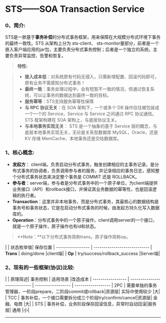 STS——SOA Transaction Service
===================
### 0、简介:
STS是一款基于**事务补偿**的分布式事务框架，用来保障在大规模分布式环境下事务的最终一致性。STS 从架构上分为 sts-client、 sts-monitor量部分，前者是一个嵌入客户端应用的jar包，主要负责分布式事务控制；后者是一个独立的系统，主要负责异常监控、告警和恢复。


> <i class="icon-cog"></i>**特性:**

> - **接入成本低**：对系统原有代码无侵入，只需新增配置、回滚代码即可，原有业务不需感知分布式事务！
> - **最终一致**：事务处理过程中，会有短暂不一致的情况，但通过恢复系统，可以让事务的数据达到最终一致的目标。
> - **服务幂等**：STS支持服务幂等性保障
> - **与 RPC 协议无关**：在 SOA 架构下，一个或多个 DB 操作往往被包装成一个一个的 Service，Service 与 Service 之间通过 RPC 协议通信。STS 框架构建在 SOA 架构上，与底层协议无关。
> - **与本地事务实现无关**： STS 是一个抽象的基于 Service 层的概念，与底层本地事务实现无关，无论是关系型数据库 MySQL，Oracle，还是 KV 存储 MemCache，本地事务还是交给数据库。

### 1、核心概念:

 - **发起方**： client端，负责启动分布式事务，触发创建相应的主事务记录。是分布式事务的协调者，负责调用参与者的服务，并记录相应的事务日志，感知整个分布式事务状态来决定整个事务是 COMMIT 还是 ROLLBACK。
 - **参与者**：server端，参与者是分布式事务中的一个原子单位，为client端提供业务接口（API）和rollback接口，并保证其业务数据的幂等性，也是回滚逻辑的执行者。
 - **Transaction**：这里并非本地事务，而是分布式事务，其最核心的数据结构是事务号和事务状态，它是在启动分布式事务的时候，由发起方持久化写入数据库的。
 - **Operation**：分布式事务中的一个原子操作，client调用server的一个接口，就是一个原子操作，原子操作也有id和状态。

> <i class="icon-pencil"></i>**Note：**以下分布式事务简称trans，原子操作简称op。
> 

|                  | 状态枚举值| 保存位置 | 
 ----------------- | ---------------------------- 
| **Trans** |  doing/done |client端|
| **Op** |  try/success/rollback_success |Server端|


 


### 2、现有的一些框架(协议)比较:


|                  | 原理简述| 事务控制 | 适用场景 |改造成本 |
 ----------------- | ---------------------------- | ------------------ | ------------------
| 2PC | 需要单独的事务管理器，一阶段prepare，二阶段commit或rollback|资源层| 实际中使用较少 |大|
| TCC | 事务补偿，一个接口需要拆分成三个阶段try/confirm/cancel|资源层| 金融、电商 |大|
| STS | 事务补偿，业务阶段保存回滚信息，异常时自动回滚|服务层| 通用 |小|


----------




